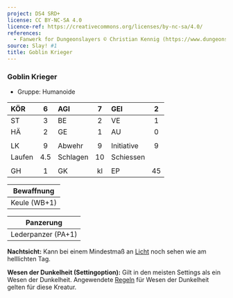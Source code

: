 ```yaml
---
project: DS4 SRD+
license: CC BY-NC-SA 4.0
licence-ref: https://creativecommons.org/licenses/by-nc-sa/4.0/
references: 
  - Fanwerk for Dungeonslayers © Christian Kennig (https://www.dungeonslayers.net/)
source: Slay! #1
title: Goblin Krieger
---
```


### Goblin Krieger

- Gruppe: Humanoide

| KÖR    |  6  | AGI      |  7  | GEI        |  2  |
| :----- | :-: | :------- | :-: | :--------- | :-: |
| ST     |  3  | BE       |  2  | VE         |  1  |
| HÄ     |  2  | GE       |  1  | AU         |  0  |
|        |     |          |     |            |     |
| LK     |  9  | Abwehr   |  9  | Initiative |  9  |
| Laufen | 4.5 | Schlagen | 10  | Schiessen  |     |
|        |     |          |     |            |     |
| GH     |  1  | GK       | kl  | EP         | 45  |

|  Bewaffnung  |
| :----------: |
| Keule (WB+1) |

|     Panzerung      |
| :----------------: |
| Lederpanzer (PA+1) |

**Nachtsicht:** Kann bei einem Mindestmaß an [Licht](../../grw/zauber/licht.md) noch sehen wie am helllichten Tag.

**Wesen der Dunkelheit (Settingoption):** Gilt in den meisten Settings als ein Wesen der Dunkelheit. Angewendete [Regeln](../../grw/regeln-proben.md) für Wesen der Dunkelheit gelten für diese Kreatur.

